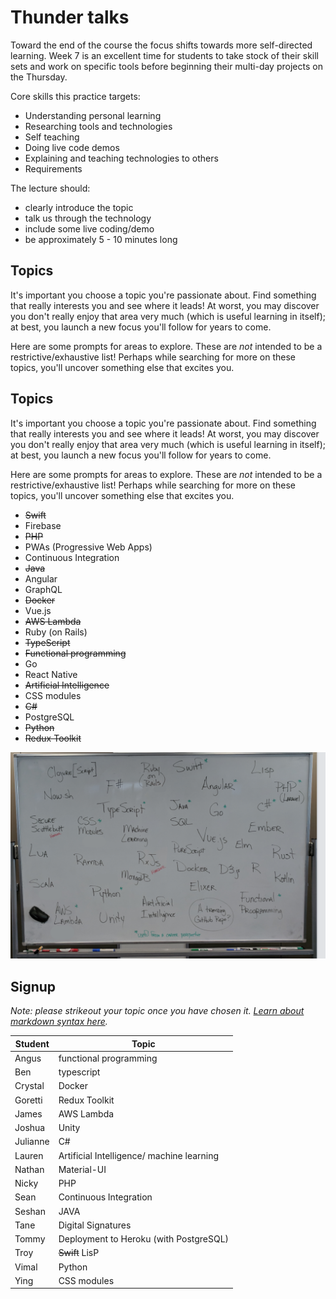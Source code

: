 # Thunder talks

Toward the end of the course the focus shifts towards more self-directed learning. Week 7 is an excellent time for students to take stock of their skill sets and work on specific tools before beginning their multi-day projects on the Thursday.

Core skills this practice targets:

 - Understanding personal learning
 - Researching tools and technologies
 - Self teaching
 - Doing live code demos
 - Explaining and teaching technologies to others
 - Requirements

The lecture should:

 - clearly introduce the topic
 - talk us through the technology
 - include some live coding/demo
 - be approximately 5 - 10 minutes long

## Topics

It's important you choose a topic you're passionate about. Find something that really interests you and see where it leads! At worst, you may discover you don't really enjoy that area very much (which is useful learning in itself); at best, you launch a new focus you'll follow for years to come.

Here are some prompts for areas to explore. These are _not_ intended to be a restrictive/exhaustive list! Perhaps while searching for more on these topics, you'll uncover something else that excites you.

## Topics

It's important you choose a topic you're passionate about. Find something that really interests you and see where it leads! At worst, you may discover you don't really enjoy that area very much (which is useful learning in itself); at best, you launch a new focus you'll follow for years to come.

Here are some prompts for areas to explore. These are _not_ intended to be a restrictive/exhaustive list! Perhaps while searching for more on these topics, you'll uncover something else that excites you.

- ~~Swift~~
- Firebase
- ~~PHP~~
- PWAs (Progressive Web Apps)
- Continuous Integration
- ~~Java~~
- Angular
- GraphQL
- ~~Docker~~
- Vue.js
- ~~AWS Lambda~~
- Ruby (on Rails)
- ~~TypeScript~~
- ~~Functional programming~~
- Go
- React Native
- ~~Artificial Intelligence~~
- CSS modules
- ~~C#~~
- PostgreSQL 
- ~~Python~~
- ~~Redux Toolkit~~

![](more-topic-prompts.png)


## Signup

*Note: please strikeout your topic once you have chosen it. [Learn about markdown syntax here](https://github.com/adam-p/markdown-here/wiki/Markdown-Cheatsheet#emphasis).*

Student    | Topic
-----------|-------------------
| Angus    | functional programming |
| Ben      |      typescript  |                                        
| Crystal  |    Docker              |                    
| Goretti  |Redux Toolkit     |                    
| James    | AWS Lambda       |                    
| Joshua   |Unity                  |                    
| Julianne |    C#            |                    
| Lauren   |Artificial Intelligence/ machine learning|                   
| Nathan   |   Material-UI    |                    
| Nicky    |      PHP         |                  
| Sean     |Continuous Integration|                  
| Seshan   |          JAVA        |                  
| Tane     | Digital Signatures |                  
| Tommy    | Deployment to Heroku (with PostgreSQL) |                  
| Troy     | ~~Swift~~ LisP   |                 
| Vimal    |    Python        |                 
| Ying     |    CSS modules   |                 

